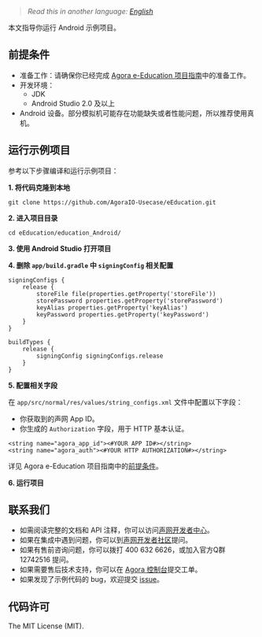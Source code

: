﻿> *Read this in another language: [English](README.md)*本文指导你运行 Android 示例项目。## 前提条件- 准备工作：请确保你已经完成 [Agora e-Education 项目指南](https://github.com/AgoraIO-Usecase/eEducation/wiki/Agora-e-Education-%E9%A1%B9%E7%9B%AE%E6%8C%87%E5%8D%97#%E5%89%8D%E6%8F%90%E6%9D%A1%E4%BB%B6)中的准备工作。- 开发环境：  - JDK  - Android Studio 2.0  及以上- Android 设备。部分模拟机可能存在功能缺失或者性能问题，所以推荐使用真机。## 运行示例项目参考以下步骤编译和运行示例项目：**1. 将代码克隆到本地**```git clone https://github.com/AgoraIO-Usecase/eEducation.git```**2. 进入项目目录**```cd eEducation/education_Android/```**3. 使用 Android Studio 打开项目****4. 删除 `app/build.gradle` 中 `signingConfig` 相关配置**```signingConfigs {    release {        storeFile file(properties.getProperty('storeFile'))        storePassword properties.getProperty('storePassword')        keyAlias properties.getProperty('keyAlias')        keyPassword properties.getProperty('keyPassword')    }} buildTypes {    release {        signingConfig signingConfigs.release    }}```**5. 配置相关字段**在 `app/src/normal/res/values/string_configs.xml` 文件中配置以下字段：- 你获取到的声网 App ID。- 你生成的 `Authorization` 字段，用于 HTTP 基本认证。```<string name="agora_app_id"><#YOUR APP ID#></string><string name="agora_auth"><#YOUR HTTP AUTHORIZATION#></string>```详见 Agora e-Education 项目指南中的[前提条件](https://github.com/AgoraIO-Usecase/eEducation/wiki/Agora-e-Education-%E9%A1%B9%E7%9B%AE%E6%8C%87%E5%8D%97#%E5%89%8D%E6%8F%90%E6%9D%A1%E4%BB%B6)。**6. 运行项目**## 联系我们- 如需阅读完整的文档和 API 注释，你可以访问[声网开发者中心](https://docs.agora.io/cn/)。- 如果在集成中遇到问题，你可以到[声网开发者社区](https://dev.agora.io/cn/)提问。- 如果有售前咨询问题，你可以拨打 400 632 6626，或加入官方Q群 12742516 提问。- 如果需要售后技术支持，你可以在 [Agora 控制台](https://dashboard.agora.io/)提交工单。- 如果发现了示例代码的 bug，欢迎提交 [issue](https://github.com/AgoraIO/Rtm/issues)。## 代码许可The MIT License (MIT).